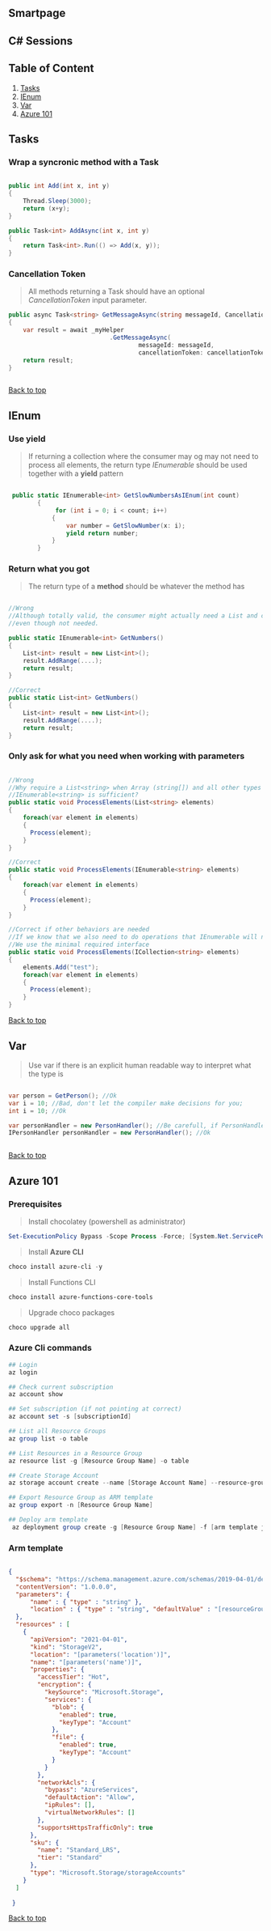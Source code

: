 ## Smartpage
## C# Sessions


## Table of Content
1. [Tasks](#tasks)
2. [IEnum](#ienum)
3. [Var](#var)
10. [Azure 101](#azure-101)





## Tasks

### Wrap a syncronic method with a Task

```csharp

public int Add(int x, int y)
{
    Thread.Sleep(3000);
    return (x+y);
}

public Task<int> AddAsync(int x, int y)
{
    return Task<int>.Run(() => Add(x, y));
}

```

### Cancellation Token

> All methods returning a Task should have an optional *CancellationToken* input parameter.

```csharp
public async Task<string> GetMessageAsync(string messageId, CancellationToken = default)
{
    var result = await _myHelper
                            .GetMessageAsync(
                                    messageId: messageId,
                                    cancellationToken: cancellationToken);
    return result;
}



```


[Back to top](#table-of-content)

## IEnum


### Use yield

> If returning a collection where the consumer may og may not need to process all elements, the return type *IEnumerable* should be used together with a **yield** pattern

```csharp

 public static IEnumerable<int> GetSlowNumbersAsIEnum(int count)
        {
             for (int i = 0; i < count; i++)
            {
                var number = GetSlowNumber(x: i);
                yield return number;
            }
        }

```

### Return what you got
> The return type of a **method** should be whatever the method has

```csharp

//Wrong
//Although totally valid, the consumer might actually need a List and call .ToList()
//even though not needed.

public static IEnumerable<int> GetNumbers()
{
    List<int> result = new List<int>();
    result.AddRange(....);
    return result;
}

//Correct
public static List<int> GetNumbers()
{
    List<int> result = new List<int>();
    result.AddRange(....);
    return result;
}

```

### Only ask for what you need when working with parameters

```csharp

//Wrong
//Why require a List<string> when Array (string[]) and all other types that implement
//IEnumerable<string> is sufficient?
public static void ProcessElements(List<string> elements)
{
    foreach(var element in elements)
    {
      Process(element);
    }
}

//Correct
public static void ProcessElements(IEnumerable<string> elements)
{
    foreach(var element in elements)
    {
      Process(element);
    }
}

//Correct if other behaviors are needed
//If we know that we also need to do operations that IEnumerable will not supply
//We use the minimal required interface
public static void ProcessElements(ICollection<string> elements)
{
    elements.Add("test");
    foreach(var element in elements)
    {
      Process(element);
    }
}


```

[Back to top](#table-of-content)

## Var

> Use var if there is an explicit human readable way to interpret what the type is

```csharp

var person = GetPerson(); //Ok
var i = 10; //Bad, don't let the compiler make decisions for you;
int i = 10; //Ok

var personHandler = new PersonHandler(); //Be carefull, if PersonHandler implements an interface, it might be what we want instead
IPersonHandler personHandler = new PersonHandler(); //Ok



```

[Back to top](#table-of-content)


## Azure 101

### Prerequisites

> Install chocolatey (powershell as administrator)

```powershell
Set-ExecutionPolicy Bypass -Scope Process -Force; [System.Net.ServicePointManager]::SecurityProtocol = [System.Net.ServicePointManager]::SecurityProtocol -bor 3072; iex ((New-Object System.Net.WebClient).DownloadString('https://community.chocolatey.org/install.ps1'))
```

> Install **Azure CLI**

```powershell
choco install azure-cli -y
```
> Install Functions CLI

```bash
choco install azure-functions-core-tools
```
> Upgrade choco packages

```powershell
choco upgrade all
```

### Azure Cli commands

```powershell
## Login
az login

## Check current subscription
az account show

## Set subscription (if not pointing at correct)
az account set -s [subscriptionId]

## List all Resource Groups
az group list -o table

## List Resources in a Resource Group
az resource list -g [Resource Group Name] -o table

## Create Storage Account
az storage account create --name [Storage Account Name] --resource-group [Resource Group Name] --location westeurope --access-tier hot --kind StorageV2 --sku Standard_LRS

## Export Resource Group as ARM template
az group export -n [Resource Group Name]

## Deploy arm template
 az deployment group create -g [Resource Group Name] -f [arm template json file location]


```


### Arm template

```json

{
  "$schema": "https://schema.management.azure.com/schemas/2019-04-01/deploymentTemplate.json#",
  "contentVersion": "1.0.0.0",
  "parameters": {
	  "name" : { "type" : "string" },
      "location" : { "type" : "string", "defaultValue" : "[resourceGroup().location]"}
  },
  "resources" : [
    {
      "apiVersion": "2021-04-01",
      "kind": "StorageV2",
      "location": "[parameters('location')]",
      "name": "[parameters('name')]",
      "properties": {
        "accessTier": "Hot",
        "encryption": {
          "keySource": "Microsoft.Storage",
          "services": {
            "blob": {
              "enabled": true,
              "keyType": "Account"
            },
            "file": {
              "enabled": true,
              "keyType": "Account"
            }
          }
        },
        "networkAcls": {
          "bypass": "AzureServices",
          "defaultAction": "Allow",
          "ipRules": [],
          "virtualNetworkRules": []
        },
        "supportsHttpsTrafficOnly": true
      },
      "sku": {
        "name": "Standard_LRS",
        "tier": "Standard"
      },
      "type": "Microsoft.Storage/storageAccounts"
    }
  ]
  
 }

```
[Back to top](#table-of-content)
